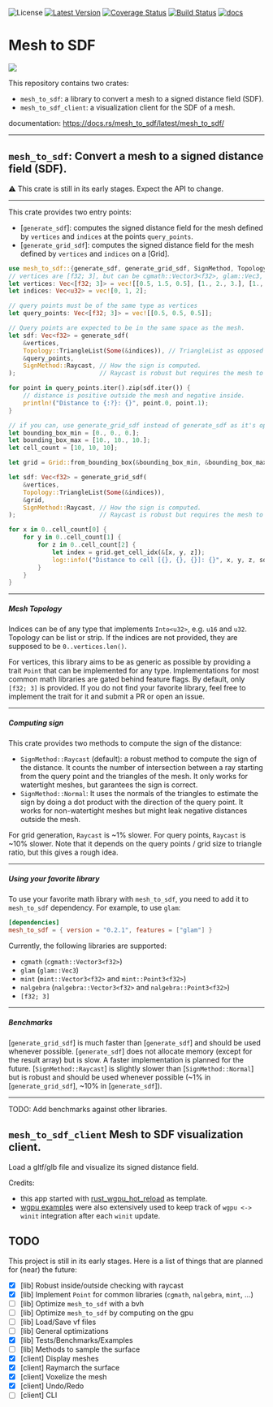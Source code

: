 ![License](https://img.shields.io/badge/license-MIT%2FApache-blue.svg)
[![Latest Version]](https://crates.io/crates/mesh_to_sdf/)
[![Coverage Status]](https://codecov.io/gh/Azkellas/mesh_to_sdf)
[![Build Status]](https://github.com/azkellas/mesh_to_sdf/actions/workflows/ci.yml)
[![docs]](https://docs.rs/mesh_to_sdf/)

[Build Status]: https://github.com/azkellas/mesh_to_sdf/actions/workflows/ci.yml/badge.svg
[Coverage Status]: https://codecov.io/gh/Azkellas/mesh_to_sdf/graph/badge.svg?token=EKRNLUC7DH
[Latest Version]: https://img.shields.io/crates/v/mesh_to_sdf.svg
[docs]: https://docs.rs/mesh_to_sdf/badge.svg


# Mesh to SDF

![](client.gif)

This repository contains two crates:
- `mesh_to_sdf`: a library to convert a mesh to a signed distance field (SDF).
- `mesh_to_sdf_client`: a visualization client for the SDF of a mesh.

documentation: https://docs.rs/mesh_to_sdf/latest/mesh_to_sdf/

---

## `mesh_to_sdf`: Convert a mesh to a signed distance field (SDF).

⚠️ This crate is still in its early stages. Expect the API to change.

---

This crate provides two entry points:

- [`generate_sdf`]: computes the signed distance field for the mesh defined by `vertices` and `indices` at the points `query_points`.
- [`generate_grid_sdf`]: computes the signed distance field for the mesh defined by `vertices` and `indices` on a [Grid].

```rust
use mesh_to_sdf::{generate_sdf, generate_grid_sdf, SignMethod, Topology, Grid};
// vertices are [f32; 3], but can be cgmath::Vector3<f32>, glam::Vec3, etc.
let vertices: Vec<[f32; 3]> = vec![[0.5, 1.5, 0.5], [1., 2., 3.], [1., 3., 7.]];
let indices: Vec<u32> = vec![0, 1, 2];

// query points must be of the same type as vertices
let query_points: Vec<[f32; 3]> = vec![[0.5, 0.5, 0.5]];

// Query points are expected to be in the same space as the mesh.
let sdf: Vec<f32> = generate_sdf(
    &vertices,
    Topology::TriangleList(Some(&indices)), // TriangleList as opposed to TriangleStrip
    &query_points,
    SignMethod::Raycast, // How the sign is computed.
);                       // Raycast is robust but requires the mesh to be watertight.

for point in query_points.iter().zip(sdf.iter()) {
    // distance is positive outside the mesh and negative inside.
    println!("Distance to {:?}: {}", point.0, point.1);
}

// if you can, use generate_grid_sdf instead of generate_sdf as it's optimized and much faster.
let bounding_box_min = [0., 0., 0.];
let bounding_box_max = [10., 10., 10.];
let cell_count = [10, 10, 10];

let grid = Grid::from_bounding_box(&bounding_box_min, &bounding_box_max, cell_count);

let sdf: Vec<f32> = generate_grid_sdf(
    &vertices,
    Topology::TriangleList(Some(&indices)),
    &grid,
    SignMethod::Raycast, // How the sign is computed.
);                       // Raycast is robust but requires the mesh to be watertight.

for x in 0..cell_count[0] {
    for y in 0..cell_count[1] {
        for z in 0..cell_count[2] {
            let index = grid.get_cell_idx(&[x, y, z]);
            log::info!("Distance to cell [{}, {}, {}]: {}", x, y, z, sdf[index as usize]);
        }
    }
}
```

---

##### Mesh Topology

Indices can be of any type that implements `Into<u32>`, e.g. `u16` and `u32`. Topology can be list or strip.
If the indices are not provided, they are supposed to be `0..vertices.len()`.

For vertices, this library aims to be as generic as possible by providing a trait `Point` that can be implemented for any type.
Implementations for most common math libraries are gated behind feature flags. By default, only `[f32; 3]` is provided.
If you do not find your favorite library, feel free to implement the trait for it and submit a PR or open an issue.

---

##### Computing sign

This crate provides two methods to compute the sign of the distance:
- `SignMethod::Raycast` (default): a robust method to compute the sign of the distance. It counts the number of intersection between a ray starting from the query point and the triangles of the mesh.
    It only works for watertight meshes, but garantees the sign is correct.
- `SignMethod::Normal`: It uses the normals of the triangles to estimate the sign by doing a dot product with the direction of the query point.
    It works for non-watertight meshes but might leak negative distances outside the mesh.

For grid generation, `Raycast` is ~1% slower.
For query points, `Raycast` is ~10% slower.
Note that it depends on the query points / grid size to triangle ratio, but this gives a rough idea.

---

##### Using your favorite library

To use your favorite math library with `mesh_to_sdf`, you need to add it to `mesh_to_sdf` dependency. For example, to use `glam`:
```toml
[dependencies]
mesh_to_sdf = { version = "0.2.1", features = ["glam"] }
```

Currently, the following libraries are supported:
- `cgmath` (`cgmath::Vector3<f32>`)
- `glam` (`glam::Vec3`)
- `mint` (`mint::Vector3<f32>` and `mint::Point3<f32>`)
- `nalgebra` (`nalgebra::Vector3<f32>` and `nalgebra::Point3<f32>`)
- `[f32; 3]`

---

##### Benchmarks

[`generate_grid_sdf`] is much faster than [`generate_sdf`] and should be used whenever possible.
[`generate_sdf`] does not allocate memory (except for the result array) but is slow. A faster implementation is planned for the future.
[`SignMethod::Raycast`] is slightly slower than [`SignMethod::Normal`] but is robust and should be used whenever possible (~1% in [`generate_grid_sdf`], ~10% in [`generate_sdf`]).

---

TODO: Add benchmarks against other libraries.

## `mesh_to_sdf_client` Mesh to SDF visualization client.

Load a gltf/glb file and visualize its signed distance field.

Credits:
- this app started with [rust_wgpu_hot_reload](https://github.com/Azkellas/rust_wgpu_hot_reload/) as template.
- [wgpu examples](https://github.com/gfx-rs/wgpu/tree/trunk/examples) were also extensively used to keep track of `wgpu <-> winit` integration after each `winit` update.

## TODO

This project is still in its early stages. Here is a list of things that are planned for (near) the future:
- [x] [lib] Robust inside/outside checking with raycast
- [x] [lib] Implement `Point` for common libraries (`cgmath`, `nalgebra`, `mint`, ...)
- [ ] [lib] Optimize `mesh_to_sdf` with a bvh
- [ ] [lib] Optimize `mesh_to_sdf` by computing on the gpu
- [ ] [lib] Load/Save vf files
- [ ] [lib] General optimizations
- [x] [lib] Tests/Benchmarks/Examples
- [ ] [lib] Methods to sample the surface
- [x] [client] Display meshes
- [x] [client] Raymarch the surface
- [x] [client] Voxelize the mesh
- [x] [client] Undo/Redo
- [ ] [client] CLI
